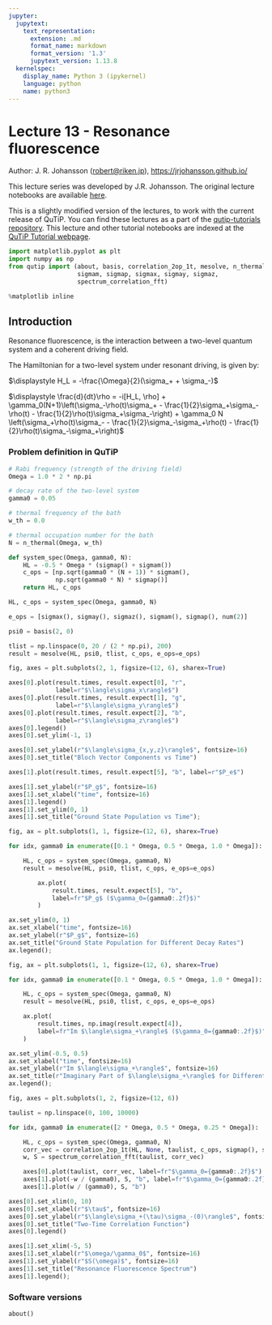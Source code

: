 ```yaml
---
jupyter:
  jupytext:
    text_representation:
      extension: .md
      format_name: markdown
      format_version: '1.3'
      jupytext_version: 1.13.8
  kernelspec:
    display_name: Python 3 (ipykernel)
    language: python
    name: python3
---
```


# Lecture 13 - Resonance fluorescence


Author: J. R. Johansson (robert@riken.jp), https://jrjohansson.github.io/

This lecture series was developed by J.R. Johansson. The original lecture notebooks are available [here](https://github.com/jrjohansson/qutip-lectures).

This is a slightly modified version of the lectures, to work with the current release of QuTiP. You can find these lectures as a part of the [qutip-tutorials repository](https://github.com/qutip/qutip-tutorials). This lecture and other tutorial notebooks are indexed at the [QuTiP Tutorial webpage](https://qutip.org/tutorials.html).

```python
import matplotlib.pyplot as plt
import numpy as np
from qutip import (about, basis, correlation_2op_1t, mesolve, n_thermal, num,
                   sigmam, sigmap, sigmax, sigmay, sigmaz,
                   spectrum_correlation_fft)

%matplotlib inline
```

<!-- #region -->
## Introduction

Resonance fluorescence, is the interaction between a two-level quantum system and a coherent driving field.

The Hamiltonian for a two-level system under resonant driving, is given by:

$\displaystyle H_L = -\frac{\Omega}{2}(\sigma_+ + \sigma_-)$


$\displaystyle \frac{d}{dt}\rho = -i[H_L, \rho] + \gamma_0(N+1)\left(\sigma_-\rho(t)\sigma_+ - \frac{1}{2}\sigma_+\sigma_-\rho(t) - \frac{1}{2}\rho(t)\sigma_+\sigma_-\right) + \gamma_0 N \left(\sigma_+\rho(t)\sigma_- - \frac{1}{2}\sigma_-\sigma_+\rho(t) - \frac{1}{2}\rho(t)\sigma_-\sigma_+\right)$

<!-- #endregion -->

### Problem definition in QuTiP

```python
# Rabi frequency (strength of the driving field)
Omega = 1.0 * 2 * np.pi
```

```python
# decay rate of the two-level system
gamma0 = 0.05

# thermal frequency of the bath
w_th = 0.0

# thermal occupation number for the bath
N = n_thermal(Omega, w_th)
```

```python
def system_spec(Omega, gamma0, N):
    HL = -0.5 * Omega * (sigmap() + sigmam())
    c_ops = [np.sqrt(gamma0 * (N + 1)) * sigmam(),
             np.sqrt(gamma0 * N) * sigmap()]
    return HL, c_ops
```

```python
HL, c_ops = system_spec(Omega, gamma0, N)
```

```python
e_ops = [sigmax(), sigmay(), sigmaz(), sigmam(), sigmap(), num(2)]
```

```python
psi0 = basis(2, 0)
```

```python
tlist = np.linspace(0, 20 / (2 * np.pi), 200)
result = mesolve(HL, psi0, tlist, c_ops, e_ops=e_ops)
```

```python
fig, axes = plt.subplots(2, 1, figsize=(12, 6), sharex=True)

axes[0].plot(result.times, result.expect[0], "r",
             label=r"$\langle\sigma_x\rangle$")
axes[0].plot(result.times, result.expect[1], "g",
             label=r"$\langle\sigma_y\rangle$")
axes[0].plot(result.times, result.expect[2], "b",
             label=r"$\langle\sigma_z\rangle$")
axes[0].legend()
axes[0].set_ylim(-1, 1)

axes[0].set_ylabel(r"$\langle\sigma_{x,y,z}\rangle$", fontsize=16)
axes[0].set_title("Bloch Vector Components vs Time")

axes[1].plot(result.times, result.expect[5], "b", label=r"$P_e$")

axes[1].set_ylabel(r"$P_g$", fontsize=16)
axes[1].set_xlabel("time", fontsize=16)
axes[1].legend()
axes[1].set_ylim(0, 1)
axes[1].set_title("Ground State Population vs Time");
```

```python
fig, ax = plt.subplots(1, 1, figsize=(12, 6), sharex=True)

for idx, gamma0 in enumerate([0.1 * Omega, 0.5 * Omega, 1.0 * Omega]):

    HL, c_ops = system_spec(Omega, gamma0, N)
    result = mesolve(HL, psi0, tlist, c_ops, e_ops=e_ops)

        ax.plot(
            result.times, result.expect[5], "b",
            label=fr"$P_g$ ($\gamma_0={gamma0:.2f}$)"
        )

ax.set_ylim(0, 1)
ax.set_xlabel("time", fontsize=16)
ax.set_ylabel(r"$P_g$", fontsize=16)
ax.set_title("Ground State Population for Different Decay Rates")
ax.legend();
```

```python
fig, ax = plt.subplots(1, 1, figsize=(12, 6), sharex=True)

for idx, gamma0 in enumerate([0.1 * Omega, 0.5 * Omega, 1.0 * Omega]):

    HL, c_ops = system_spec(Omega, gamma0, N)
    result = mesolve(HL, psi0, tlist, c_ops, e_ops=e_ops)

    ax.plot(
        result.times, np.imag(result.expect[4]),
        label=fr"Im $\langle\sigma_+\rangle$ ($\gamma_0={gamma0:.2f}$)"
    )

ax.set_ylim(-0.5, 0.5)
ax.set_xlabel("time", fontsize=16)
ax.set_ylabel(r"Im $\langle\sigma_+\rangle$", fontsize=16)
ax.set_title(r"Imaginary Part of $\langle\sigma_+\rangle$ for Different Decay Rates")
ax.legend();
```

```python
fig, axes = plt.subplots(1, 2, figsize=(12, 6))

taulist = np.linspace(0, 100, 10000)

for idx, gamma0 in enumerate([2 * Omega, 0.5 * Omega, 0.25 * Omega]):

    HL, c_ops = system_spec(Omega, gamma0, N)
    corr_vec = correlation_2op_1t(HL, None, taulist, c_ops, sigmap(), sigmam())
    w, S = spectrum_correlation_fft(taulist, corr_vec)

    axes[0].plot(taulist, corr_vec, label=fr"$\gamma_0={gamma0:.2f}$")
    axes[1].plot(-w / (gamma0), S, "b", label=fr"$\gamma_0={gamma0:.2f}$")
    axes[1].plot(w / (gamma0), S, "b")

axes[0].set_xlim(0, 10)
axes[0].set_xlabel(r"$\tau$", fontsize=16)
axes[0].set_ylabel(r"$\langle\sigma_+(\tau)\sigma_-(0)\rangle$", fontsize=16)
axes[0].set_title("Two-Time Correlation Function")
axes[0].legend()

axes[1].set_xlim(-5, 5)
axes[1].set_xlabel(r"$\omega/\gamma_0$", fontsize=16)
axes[1].set_ylabel(r"$S(\omega)$", fontsize=16)
axes[1].set_title("Resonance Fluorescence Spectrum")
axes[1].legend();
```

### Software versions

```python
about()
```
